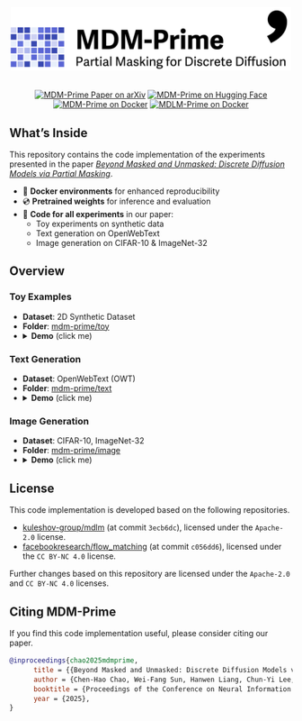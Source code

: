 <div align="center">
<br>
<img src="assets/title.png" width="500">
</div>

<br>
<p align="center">
<a href="https://arxiv.org/abs/2505.18495"><img src="https://img.shields.io/badge/arXiv-2505.18495-b31b1b.svg?logo=arxiv&logoColor=red" alt="MDM-Prime Paper on arXiv"/></a>
<a href="https://huggingface.co/chen-hao-chao/mdm-prime"><img src="https://img.shields.io/badge/🤗_HuggingFace%20-MDM_Prime%20-orange" alt="MDM-Prime on Hugging Face"/></a>
<a href="https://hub.docker.com/r/chenhaochao/mdm-prime"><img src="https://img.shields.io/badge/dockerhub-MDM_Prime-blue.svg?logo=docker" alt="MDM-Prime on Docker"/></a>
<a href="https://hub.docker.com/r/chenhaochao/mdlm-prime"><img src="https://img.shields.io/badge/dockerhub-MDLM_Prime-blue.svg?logo=docker" alt="MDLM-Prime on Docker"/></a><br>
<!-- <a href="https://paperswithcode.com/sota/language-modelling-on-openwebtext?p=beyond-masked-and-unmasked-discrete-diffusion"><img src="https://img.shields.io/endpoint.svg?url=https://paperswithcode.com/badge/beyond-masked-and-unmasked-discrete-diffusion/language-modelling-on-openwebtext" alt="MDM-Prime on Paper with Code"/></a><br>
<a href="https://paperswithcode.com/sota/image-generation-on-cifar-10?p=beyond-masked-and-unmasked-discrete-diffusion"><img src="https://img.shields.io/endpoint.svg?url=https://paperswithcode.com/badge/beyond-masked-and-unmasked-discrete-diffusion/image-generation-on-cifar-10" alt="MDM-Prime on Paper with Code"/></a><br>
<a href="https://paperswithcode.com/sota/image-generation-on-imagenet-32x32?p=beyond-masked-and-unmasked-discrete-diffusion"><img src="https://img.shields.io/endpoint.svg?url=https://paperswithcode.com/badge/beyond-masked-and-unmasked-discrete-diffusion/image-generation-on-imagenet-32x32" alt="MDM-Prime on Paper with Code"/></a>
</p> -->

## What’s Inside

This repository contains the code implementation of the experiments presented in the paper [*Beyond Masked and Unmasked: Discrete Diffusion Models via Partial Masking*](https://arxiv.org/abs/2505.18495).

- :whale: **Docker environments** for enhanced reproducibility
- :cd: **Pretrained weights** for inference and evaluation
- :microscope: **Code for all experiments** in our paper:
  - Toy experiments on synthetic data
  - Text generation on OpenWebText
  - Image generation on CIFAR-10 & ImageNet-32

## Overview

### Toy Examples

- **Dataset**: 2D Synthetic Dataset  
- **Folder**: [mdm-prime/toy](/toy)
- <details> <summary> <strong>Demo</strong> (click me) </summary> <img src="toy/assets/toy_demo.png" alt="prime_toy" width="600px"> </details>

### Text Generation
- **Dataset**: OpenWebText (OWT)
- **Folder**: [mdm-prime/text](/text)
- <details> <summary> <strong>Demo</strong> (click me) </summary> <img src="text/assets/text_demo.gif" alt="prime_text" width="800px"> </details>


### Image Generation
- **Dataset**: CIFAR-10, ImageNet-32
- **Folder**: [mdm-prime/image](/image)
- <details> <summary> <strong>Demo</strong> (click me) </summary> <img src="image/assets/img_demo.gif" alt="prime_img" width="800px"> </details>

## License
This code implementation is developed based on the following repositories.

- [kuleshov-group/mdlm](https://github.com/kuleshov-group/mdlm) (at commit `3ecb6dc`), licensed under the `Apache-2.0` license.
- [facebookresearch/flow_matching](https://github.com/facebookresearch/flow_matching) (at commit `c056dd6`), licensed under the `CC BY-NC 4.0` license.

Further changes based on this repository are licensed under the `Apache-2.0` and `CC BY-NC 4.0` licenses.


## Citing MDM-Prime

If you find this code implementation useful, please consider citing our paper.

```bib
@inproceedings{chao2025mdmprime,
      title = {{Beyond Masked and Unmasked: Discrete Diffusion Models via Partial Masking}}, 
      author = {Chen-Hao Chao, Wei-Fang Sun, Hanwen Liang, Chun-Yi Lee, Rahul G. Krishnan},
      booktitle = {Proceedings of the Conference on Neural Information Processing Systems (NeurIPS)},
      year = {2025},
}
```
